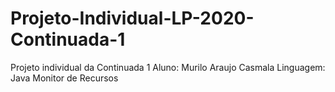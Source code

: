 # Projeto-Individual-LP-2020-Continuada-1
Projeto individual da Continuada 1
Aluno: Murilo Araujo Casmala
Linguagem: Java
Monitor de Recursos
